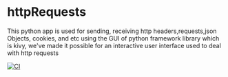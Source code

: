 # httpRequests
This python app is used for sending, receiving http headers,requests,json Objects, cookies, and etc using the GUI of python framework library which is kivy, we've made it possible for an interactive user interface used to deal with http requests

[![CI](https://github.com/Bartwel27/httpRequests/actions/workflows/blank.yml/badge.svg)](https://github.com/Bartwel27/httpRequests/actions/workflows/blank.yml)
